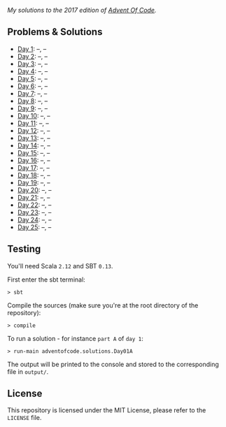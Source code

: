 _My solutions to the 2017 edition of [Advent Of Code](https://adventofcode.com)._


## Problems & Solutions

* [Day 1](https://adventofcode.com/day/1): –[](https://github.com/FlorianCassayre/AdventOfCode-2017/blob/master/src/main/scala/adventofcode/solutions/Day01A.scala), –[](https://github.com/FlorianCassayre/AdventOfCode-2017/blob/master/src/main/scala/adventofcode/solutions/Day01B.scala)
* [Day 2](https://adventofcode.com/day/2): –[](https://github.com/FlorianCassayre/AdventOfCode-2017/blob/master/src/main/scala/adventofcode/solutions/Day02A.scala), –[](https://github.com/FlorianCassayre/AdventOfCode-2017/blob/master/src/main/scala/adventofcode/solutions/Day02B.scala)
* [Day 3](https://adventofcode.com/day/3): –[](https://github.com/FlorianCassayre/AdventOfCode-2017/blob/master/src/main/scala/adventofcode/solutions/Day03A.scala), –[](https://github.com/FlorianCassayre/AdventOfCode-2017/blob/master/src/main/scala/adventofcode/solutions/Day03B.scala)
* [Day 4](https://adventofcode.com/day/4): –[](https://github.com/FlorianCassayre/AdventOfCode-2017/blob/master/src/main/scala/adventofcode/solutions/Day04A.scala), –[](https://github.com/FlorianCassayre/AdventOfCode-2017/blob/master/src/main/scala/adventofcode/solutions/Day04B.scala)
* [Day 5](https://adventofcode.com/day/5): –[](https://github.com/FlorianCassayre/AdventOfCode-2017/blob/master/src/main/scala/adventofcode/solutions/Day05A.scala), –[](https://github.com/FlorianCassayre/AdventOfCode-2017/blob/master/src/main/scala/adventofcode/solutions/Day05B.scala)
* [Day 6](https://adventofcode.com/day/6): –[](https://github.com/FlorianCassayre/AdventOfCode-2017/blob/master/src/main/scala/adventofcode/solutions/Day06A.scala), –[](https://github.com/FlorianCassayre/AdventOfCode-2017/blob/master/src/main/scala/adventofcode/solutions/Day06B.scala)
* [Day 7](https://adventofcode.com/day/7): –[](https://github.com/FlorianCassayre/AdventOfCode-2017/blob/master/src/main/scala/adventofcode/solutions/Day07A.scala), –[](https://github.com/FlorianCassayre/AdventOfCode-2017/blob/master/src/main/scala/adventofcode/solutions/Day07B.scala)
* [Day 8](https://adventofcode.com/day/8): –[](https://github.com/FlorianCassayre/AdventOfCode-2017/blob/master/src/main/scala/adventofcode/solutions/Day08A.scala), –[](https://github.com/FlorianCassayre/AdventOfCode-2017/blob/master/src/main/scala/adventofcode/solutions/Day08B.scala)
* [Day 9](https://adventofcode.com/day/9): –[](https://github.com/FlorianCassayre/AdventOfCode-2017/blob/master/src/main/scala/adventofcode/solutions/Day09A.scala), –[](https://github.com/FlorianCassayre/AdventOfCode-2017/blob/master/src/main/scala/adventofcode/solutions/Day09B.scala)
* [Day 10](https://adventofcode.com/day/10): –[](https://github.com/FlorianCassayre/AdventOfCode-2017/blob/master/src/main/scala/adventofcode/solutions/Day10A.scala), –[](https://github.com/FlorianCassayre/AdventOfCode-2017/blob/master/src/main/scala/adventofcode/solutions/Day10B.scala)
* [Day 11](https://adventofcode.com/day/11): –[](https://github.com/FlorianCassayre/AdventOfCode-2017/blob/master/src/main/scala/adventofcode/solutions/Day11A.scala), –[](https://github.com/FlorianCassayre/AdventOfCode-2017/blob/master/src/main/scala/adventofcode/solutions/Day11B.scala)
* [Day 12](https://adventofcode.com/day/12): –[](https://github.com/FlorianCassayre/AdventOfCode-2017/blob/master/src/main/scala/adventofcode/solutions/Day12A.scala), –[](https://github.com/FlorianCassayre/AdventOfCode-2017/blob/master/src/main/scala/adventofcode/solutions/Day12B.scala)
* [Day 13](https://adventofcode.com/day/13): –[](https://github.com/FlorianCassayre/AdventOfCode-2017/blob/master/src/main/scala/adventofcode/solutions/Day13A.scala), –[](https://github.com/FlorianCassayre/AdventOfCode-2017/blob/master/src/main/scala/adventofcode/solutions/Day13B.scala)
* [Day 14](https://adventofcode.com/day/14): –[](https://github.com/FlorianCassayre/AdventOfCode-2017/blob/master/src/main/scala/adventofcode/solutions/Day14A.scala), –[](https://github.com/FlorianCassayre/AdventOfCode-2017/blob/master/src/main/scala/adventofcode/solutions/Day14B.scala)
* [Day 15](https://adventofcode.com/day/15): –[](https://github.com/FlorianCassayre/AdventOfCode-2017/blob/master/src/main/scala/adventofcode/solutions/Day15A.scala), –[](https://github.com/FlorianCassayre/AdventOfCode-2017/blob/master/src/main/scala/adventofcode/solutions/Day15B.scala)
* [Day 16](https://adventofcode.com/day/16): –[](https://github.com/FlorianCassayre/AdventOfCode-2017/blob/master/src/main/scala/adventofcode/solutions/Day16A.scala), –[](https://github.com/FlorianCassayre/AdventOfCode-2017/blob/master/src/main/scala/adventofcode/solutions/Day16B.scala)
* [Day 17](https://adventofcode.com/day/17): –[](https://github.com/FlorianCassayre/AdventOfCode-2017/blob/master/src/main/scala/adventofcode/solutions/Day17A.scala), –[](https://github.com/FlorianCassayre/AdventOfCode-2017/blob/master/src/main/scala/adventofcode/solutions/Day17B.scala)
* [Day 18](https://adventofcode.com/day/18): –[](https://github.com/FlorianCassayre/AdventOfCode-2017/blob/master/src/main/scala/adventofcode/solutions/Day18A.scala), –[](https://github.com/FlorianCassayre/AdventOfCode-2017/blob/master/src/main/scala/adventofcode/solutions/Day18B.scala)
* [Day 19](https://adventofcode.com/day/19): –[](https://github.com/FlorianCassayre/AdventOfCode-2017/blob/master/src/main/scala/adventofcode/solutions/Day19A.scala), –[](https://github.com/FlorianCassayre/AdventOfCode-2017/blob/master/src/main/scala/adventofcode/solutions/Day19B.scala)
* [Day 20](https://adventofcode.com/day/20): –[](https://github.com/FlorianCassayre/AdventOfCode-2017/blob/master/src/main/scala/adventofcode/solutions/Day20A.scala), –[](https://github.com/FlorianCassayre/AdventOfCode-2017/blob/master/src/main/scala/adventofcode/solutions/Day20B.scala)
* [Day 21](https://adventofcode.com/day/21): –[](https://github.com/FlorianCassayre/AdventOfCode-2017/blob/master/src/main/scala/adventofcode/solutions/Day21A.scala), –[](https://github.com/FlorianCassayre/AdventOfCode-2017/blob/master/src/main/scala/adventofcode/solutions/Day21B.scala)
* [Day 22](https://adventofcode.com/day/22): –[](https://github.com/FlorianCassayre/AdventOfCode-2017/blob/master/src/main/scala/adventofcode/solutions/Day22A.scala), –[](https://github.com/FlorianCassayre/AdventOfCode-2017/blob/master/src/main/scala/adventofcode/solutions/Day22B.scala)
* [Day 23](https://adventofcode.com/day/23): –[](https://github.com/FlorianCassayre/AdventOfCode-2017/blob/master/src/main/scala/adventofcode/solutions/Day23A.scala), –[](https://github.com/FlorianCassayre/AdventOfCode-2017/blob/master/src/main/scala/adventofcode/solutions/Day23B.scala)
* [Day 24](https://adventofcode.com/day/24): –[](https://github.com/FlorianCassayre/AdventOfCode-2017/blob/master/src/main/scala/adventofcode/solutions/Day24A.scala), –[](https://github.com/FlorianCassayre/AdventOfCode-2017/blob/master/src/main/scala/adventofcode/solutions/Day24B.scala)
* [Day 25](https://adventofcode.com/day/25): –[](https://github.com/FlorianCassayre/AdventOfCode-2017/blob/master/src/main/scala/adventofcode/solutions/Day25A.scala), –[](https://github.com/FlorianCassayre/AdventOfCode-2017/blob/master/src/main/scala/adventofcode/solutions/Day25B.scala)


## Testing

You'll need Scala `2.12` and SBT `0.13`.

First enter the sbt terminal:
```
> sbt
```

Compile the sources (make sure you're at the root directory of the repository):
```
> compile
```

To run a solution - for instance `part A` of `day 1`:
```
> run-main adventofcode.solutions.Day01A
```

The output will be printed to the console and stored to the corresponding file in `output/`.


## License

This repository is licensed under the MIT License, please refer to the `LICENSE` file.